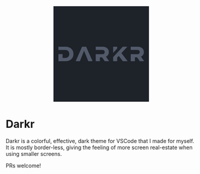 <center>
  <img src="./darkr.png" width="50%">
</center>

# Darkr

Darkr is a colorful, effective, dark theme for VSCode that I made for myself.
It is mostly border-less, giving the feeling of more screen real-estate when using smaller screens.

PRs welcome!

